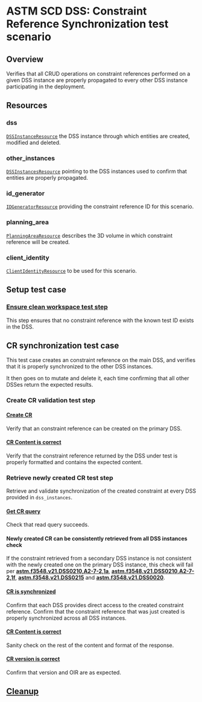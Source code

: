 # ASTM SCD DSS: Constraint Reference Synchronization test scenario

## Overview

Verifies that all CRUD operations on constraint references performed on a given DSS instance
are properly propagated to every other DSS instance participating in the deployment.

## Resources

### dss

[`DSSInstanceResource`](../../../../../resources/astm/f3548/v21/dss.py) the DSS instance through which entities are created, modified and deleted.

### other_instances

[`DSSInstancesResource`](../../../../../resources/astm/f3548/v21/dss.py) pointing to the DSS instances used to confirm that entities are properly propagated.

### id_generator

[`IDGeneratorResource`](../../../../../resources/interuss/id_generator.py) providing the constraint reference ID for this scenario.

### planning_area

[`PlanningAreaResource`](../../../../../resources/astm/f3548/v21/planning_area.py) describes the 3D volume in which constraint reference will be created.

### client_identity

[`ClientIdentityResource`](../../../../../resources/communications/client_identity.py) to be used for this scenario.

## Setup test case

### [Ensure clean workspace test step](../clean_workspace.md)

This step ensures that no constraint reference with the known test ID exists in the DSS.

## CR synchronization test case

This test case creates an constraint reference on the main DSS, and verifies that it is properly synchronized to the other DSS instances.

It then goes on to mutate and delete it, each time confirming that all other DSSes return the expected results.

### Create CR validation test step

#### [Create CR](../fragments/cr/crud/create_correct.md)

Verify that an constraint reference can be created on the primary DSS.

#### [CR Content is correct](../fragments/cr/validate/correctness.md)

Verify that the constraint reference returned by the DSS under test is properly formatted and contains the expected content.

### Retrieve newly created CR test step

Retrieve and validate synchronization of the created constraint at every DSS provided in `dss_instances`.

#### [Get CR query](../fragments/cr/crud/read_correct.md)

Check that read query succeeds.

#### Newly created CR can be consistently retrieved from all DSS instances check

If the constraint retrieved from a secondary DSS instance is not consistent with the newly created one on the
primary DSS instance, this check will fail per **[astm.f3548.v21.DSS0210,A2-7-2,1a](../../../../../requirements/astm/f3548/v21.md)**, **[astm.f3548.v21.DSS0210,A2-7-2,1f](../../../../../requirements/astm/f3548/v21.md)**,
**[astm.f3548.v21.DSS0215](../../../../../requirements/astm/f3548/v21.md)** and **[astm.f3548.v21.DSS0020](../../../../../requirements/astm/f3548/v21.md)**.

#### [CR is synchronized](../fragments/cr/sync.md)

Confirm that each DSS provides direct access to the created constraint reference.
Confirm that the constraint reference that was just created is properly synchronized across all DSS instances.

#### [CR Content is correct](../fragments/cr/validate/correctness.md)

Sanity check on the rest of the content and format of the response.

#### [CR version is correct](../fragments/cr/validate/non_mutated.md)

Confirm that version and OIR are as expected.

## [Cleanup](../clean_workspace.md)
